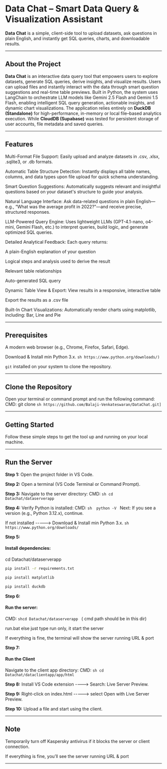 # Data Chat – Smart Data Query & Visualization Assistant

**Data Chat** is a simple, client-side tool to upload datasets, ask questions in plain English, and instantly get SQL queries, charts, and downloadable results. 

---
## About the Project

**Data Chat** is an interactive data query tool that empowers users to explore datasets, generate SQL queries, derive insights, and visualize results. Users can upload files and instantly interact with the data through smart question suggestions and real-time table previews. Built in Python, the system uses LangChain to orchestrate LLM models like Gemini 2.5 Flash and Gemini 1.5 Flash, enabling intelligent SQL query generation, actionable insights, and dynamic chart visualizations. The application relies entirely on **DuckDB (Standalone)** for high-performance, in-memory or local file–based analytics execution. While **CloudDB (Supabase)** was tested for persistent storage of user accounts, file metadata and saved queries.

---
## Features

Multi-Format File Support: Easily upload and analyze datasets in .csv, .xlsx, .sqlite3, or .db formats.

Automatic Table Structure Detection: Instantly displays all table names, columns, and data types upon file upload for quick schema understanding.

Smart Question Suggestions: Automatically suggests relevant and insightful questions based on your dataset's structure to guide your analysis.

Natural Language Interface: Ask data-related questions in plain English—e.g., “What was the average profit in 2022?”—and receive precise, structured responses.

LLM-Powered Query Engine: Uses lightweight LLMs (GPT-4.1-nano, o4-mini, Gemini Flash, etc.) to interpret queries, build logic, and generate optimized SQL queries.

Detailed Analytical Feedback: Each query returns:

A plain-English explanation of your question

Logical steps and analysis used to derive the result

Relevant table relationships

Auto-generated SQL query

Dynamic Table View & Export:
View results in a responsive, interactive table

Export the results as a .csv file

Built-In Chart Visualizations: Automatically render charts using matplotlib, including:
Bar, Line and Pie

---
## Prerequisites

A modern web browser (e.g., Chrome, Firefox, Safari, Edge).

Download & Install min Python 3.x. ```sh https://www.python.org/downloads/) ```

`git` installed on your system to clone the repository.

---
## Clone the Repository

Open your terminal or command prompt and run the following command:
CMD: git clone ```sh https://github.com/Balaji-Venkateswaran/DataChat.git] ```

---
## Getting Started

Follow these simple steps to get the tool up and running on your local machine.

---
## Run the Server

**Step 1:**
Open the project folder in VS Code.

**Step 2:**
Open a terminal (VS Code Terminal or Command Prompt).

**Step 3:**
Navigate to the server directory:
CMD: ```sh cd Datachat/dataserverapp ```

**Step 4:**
Verify Python is installed:
CMD: ```sh  python -V ```
Next:
If you see a version (e.g., Python 3.12.x), continue.

If not installed -----> Download & Install min Python 3.x. ```sh https://www.python.org/downloads/ ```

**Step 5:**
#### Install dependencies:
cd Datachat/dataserverapp
```sh
pip install -r requirements.txt

pip install matplotlib

pip install duckdb
```
**Step 6:**
#### Run the server:
CMD: ```shcd Datachat/dataserverapp ``` ( cmd path should be in this dir)

run.bat else just type run  only, it start the server

If everything is fine, the terminal will show the server running URL & port 

**Step 7:**
#### Run the Client
Navigate to the client app directory: 
CMD: ```sh cd Datachat/dataclientapp/app/html ```

**Step 8:**
Install VS Code extension ----> Search: Live Server Preview.

**Step 9:**
Right-click on index.html -----> select Open with Live Server Preview.

**Step 10:**
Upload a file and start using the client.

---
## Note

Temporarily turn off Kaspersky antivirus if it blocks the server or client connection.

If everything is fine, you’ll see the server running URL & port 

---
